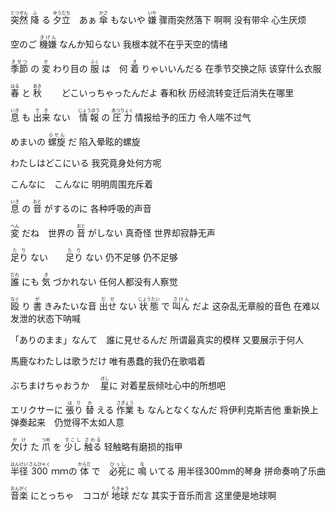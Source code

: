 <ruby>突然<rt>とつぜん</rt></ruby> <ruby>降<rt>ふ</rt></ruby> る <ruby>夕立<rt>ゆうだち</rt></ruby>　あぁ <ruby>傘<rt>かさ</rt></ruby> もないや <ruby>嫌<rt>いや</rt></ruby>
骤雨突然落下        啊啊 没有带伞 心生厌烦

空のご <ruby>機嫌<rt>きげん</rt></ruby>  なんか知らない
我根本就不在乎天空的情绪

<ruby>季節<rt>きせつ</rt></ruby> の <ruby>変<rt>か</rt></ruby> わり目の <ruby>服<rt>ふく</rt></ruby> は　何 <ruby>着<rt>き</rt></ruby> りゃいいんだる
在季节交换之际           该穿什么衣服

<ruby>春<rt>はる</rt></ruby> と <ruby>秋<rt>あき</rt></ruby> 　　どこいっちゃったんだよ
春和秋   历经流转变迁后消失在哪里　

<ruby>息<rt>いき</rt></ruby> も <ruby>出来<rt>でき</rt></ruby> ない　<ruby>情報<rt>じょうほう</rt></ruby> の <ruby>圧力<rt>あつりょく</rt></ruby>
情报给予的压力  令人喘不过气

めまいの <ruby>螺旋<rt>らせん</rt></ruby> だ
陷入晕眩的螺旋

わたしはどこにいる
我究竟身处何方呢

こんなに　こんなに
明明周围充斥着

<ruby>息<rt>いき</rt></ruby> の <ruby>音<rt>おと</rt></ruby> がするのに
各种呼吸的声音

<ruby>変<rt>へん</rt></ruby> だね　世界の <ruby>音<rt>おと</rt></ruby> がしない
真奇怪   世界却寂静无声

<ruby>足り<rt>たり</rt></ruby> ない　　<ruby>足り<rt>たり</rt></ruby> ない
仍不足够      仍不足够

<ruby>誰<rt>だれ</rt></ruby> にも <ruby>気<rt>き</rt></ruby> づかれない
任何人都没有人察觉

<ruby>殴<rt>なぐ</rt></ruby> り <ruby>書<rt>が</rt></ruby> きみたいな音 <ruby>出せ<rt>だせ</rt></ruby> ない <ruby>状態<rt>じょうたい</rt></ruby> で <ruby>叫ん<rt>さけん</rt></ruby> だよ
这杂乱无章般的音色    在难以发泄的状态下呐喊

「ありのまま」なんて　誰に見せるんだ
所谓最真实的模样   又要展示于何人

馬鹿なわたしは歌うだけ
唯有愚蠢的我仍在歌唱着

ぶちまけちゃおうか　 <ruby>星<rt>ほし</rt></ruby>に
对着星辰倾吐心中的所想吧

エリクサーに <ruby>張り<rt>はり</rt></ruby> <ruby>替<rt>か</rt></ruby> える <ruby>作業<rt>さぎょう</rt></ruby> も  なんとなくなんだ
将伊利克斯吉他 重新换上弹奏起来　仍觉得不太如人意

<ruby>欠け<rt>かけ</rt></ruby> た <ruby>爪<rt>つめ</rt></ruby> を <ruby>少し<rt>すこし</rt></ruby> <ruby>触る<rt>さわる</rt></ruby>
轻触略有磨损的指甲

<ruby>半径<rt>はんけい</rt></ruby>  <ruby>300<rt>さんびゃく</rt></ruby> ｍｍの <ruby>体<rt>からだ</rt></ruby> で　<ruby>必死<rt>ひっし</rt></ruby>に <ruby>鳴<rt>な</rt></ruby> いてる
用半径300mm的琴身  拼命奏响了乐曲

<ruby>音楽<rt>おんがく</rt></ruby> にとっちゃ　ココが <ruby>地球<rt>ちきゅう</rt></ruby> だな
其实于音乐而言   这里便是地球啊

